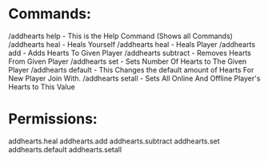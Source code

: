 # Commands:
/addhearts help - This is the Help Command (Shows all Commands)
/addhearts heal - Heals Yourself
/addhearts heal <Player> - Heals Player
/addhearts add <Number Of Hearts> <Player> - Adds Hearts To Given Player
/addhearts subtract <Number Of Hearts> <Player> - Removes Hearts From Given Player
/addhearts set <Number Of Hearts> <Player> - Sets Number Of Hearts to The Given Player
/addhearts default <Number Of Hearts> - This Changes the default amount of Hearts For New Player Join With.
/addhearts setall <Number Of Hearts> - Sets All Online And Offline Player's Hearts to This Value

# Permissions:
addhearts.heal
addhearts.add
addhearts.subtract
addhearts.set
addhearts.default
addhearts.setall
